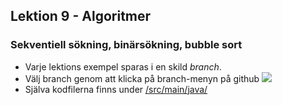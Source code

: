 ## Lektion 9 - Algoritmer

### Sekventiell sökning, binärsökning, bubble sort


- Varje lektions exempel sparas i en skild _branch_.
- Välj branch genom att klicka på branch-menyn på github ![](https://people.arcada.fi/~welandfr/assets/main2.png)
- Själva kodfilerna finns under [/src/main/java/](https://github.com/fw-teaching/datastrukturer-21-exempel/tree/lektion-9-algoritmer/src/main/java)


